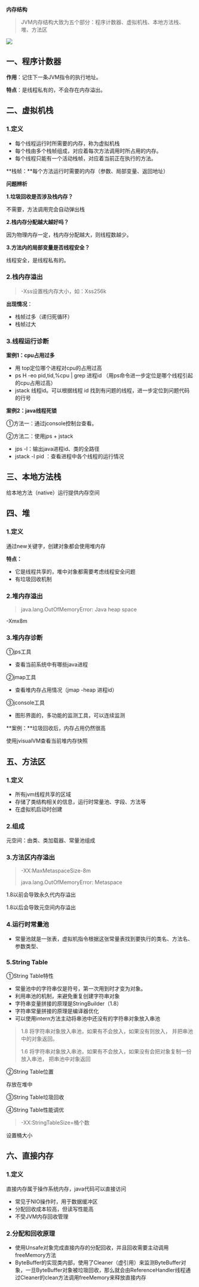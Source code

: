 **内存结构**

> JVM内存结构大致为五个部分：程序计数器、虚拟机栈、本地方法栈、堆、方法区

![](F:\github_demo\JavaPioneer\docs\JVM\img\1.png)

## 一、程序计数器

**作用**：记住下一条JVM指令的执行地址。

**特点**：是线程私有的，不会存在内存溢出。

## 二、虚拟机栈

### 1.定义

+ 每个线程运行时所需要的内存，称为虚拟机栈
+ 每个栈由多个栈帧组成，对应着每次方法调用时所占用的内存。
+ 每个线程只能有一个活动栈帧，对应着当前正在执行的方法。

**栈帧：**每个方法运行时需要的内存（参数、局部变量、返回地址）



**问题辨析**

**1.垃圾回收是否涉及栈内存？**

不需要，方法调用完会自动弹出栈

**2.栈内存分配越大越好吗？**

因为物理内存一定，栈内存分配越大，则线程数越少。

**3.方法内的局部变量是否线程安全？**

线程安全，是线程私有的。

### 2.栈内存溢出

> -Xss设置栈内存大小，如：Xss256k

**出现情况**：

+ 栈帧过多（递归死循环）
+ 栈帧过大

### 3.线程运行诊断

**案例1：cpu占用过多**

+ 用 top定位哪个进程对cpu的占用过高
+ ps H -eo pid,tid,%cpu | grep  进程id （用ps命令进一步定位是哪个线程引起的cpu占用过高）
+ jstack  线程id。可以根据线程 id 找到有问题的线程，进一步定位到问题代码的行号

**案例2：java线程死锁**

①方法一：通过jconsole控制台查看。

②方法二：使用jps + jstack

+ jps -l：输出java进程id、类的全路径
+ jstack -l pid ：查看进程中各个线程的运行情况

## 三、本地方法栈

给本地方法（native）运行提供内存空间

## 四、堆

### 1.定义

通过new关键字，创建对象都会使用堆内存

**特点：**

+ 它是线程共享的，堆中对象都需要考虑线程安全问题
+ 有垃圾回收机制

### 2.堆内存溢出

> java.lang.OutOfMemoryError: Java heap space

-Xmx8m

### 3.堆内存诊断

①jps工具

+ 查看当前系统中有哪些java进程

②jmap工具

+ 查看堆内存占用情况（jmap -heap 进程id）

③jconsole工具

+ 图形界面的，多功能的监测工具，可以连续监测

**案例：**垃圾回收后，内存占用仍然很高

使用jvisualVM查看当前堆内存快照

## 五、方法区

### 1.定义

+ 所有jvm线程共享的区域
+ 存储了类结构相关的信息，运行时常量池、字段、方法等
+ 在虚拟机启动时创建

### 2.组成

元空间：由类、类加载器、常量池组成

### 3.方法区内存溢出

> -XX:MaxMetaspaceSize-8m
>
> java.lang.OutOfMemoryError: Metaspace

1.8以前会导致永久代内存溢出

1.8以后会导致元空间内存溢出

### 4.运行时常量池

+ 常量池就是一张表，虚拟机指令根据这张常量表找到要执行的类名、方法名、参数类型、

### 5.String Table

①String Table特性

+ 常量池中的字符串仅是符号，第一次用到时才变为对象。
+ 利用串池的机制，来避免重复创建字符串对象
+ 字符串变量拼接的原理是StringBuilder（1.8）
+ 字符串常量拼接的原理是编译器优化
+ 可以使用intern方法主动将串池中还没有的字符串对象放入串池

> 1.8  将字符串对象放入串池，如果有不会放入，如果没有则放入， 并把串池中的对象返回。
>
> 1.6  将字符串对象放入串池，如果有不会放入，如果没有会把对象复制一份放入串池， 把串池中对象返回

②String Table位置

存放在堆中

③String Table垃圾回收

④String Table性能调优

> -XX:StringTableSize=桶个数

设置桶大小



## 六、直接内存

### 1.定义

直接内存属于操作系统内存，java代码可以直接访问

+ 常见于NIO操作时，用于数据缓冲区
+ 分配回收成本较高，但读写性能高
+ 不受JVM内存回收管理

### 2.分配和回收原理

+ 使用Unsafe对象完成直接内存的分配回收，并且回收需要主动调用freeMemory方法
+ ByteBuffer的实现类内部，使用了Cleaner（虚引用）来监测ByteBuffer对象，一旦ByteBuffer对象被垃圾回收，那么就会由ReferenceHandler线程通过Cleaner的clean方法调用freeMemory来释放直接内存

